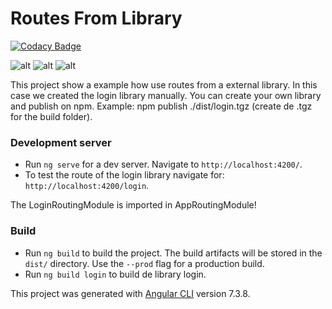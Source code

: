 # Routes From Library

[![Codacy Badge](https://api.codacy.com/project/badge/Grade/f8a44693d786420891f7491e61850116)](https://app.codacy.com/app/netodeolino/routes-from-library?utm_source=github.com&utm_medium=referral&utm_content=netodeolino/routes-from-library&utm_campaign=Badge_Grade_Dashboard)

![alt](https://img.shields.io/github/issues/netodeolino/routes-from-library.svg)
![alt](https://img.shields.io/github/forks/netodeolino/routes-from-library.svg)
![alt](https://img.shields.io/github/stars/netodeolino/routes-from-library.svg)

This project show a example how use routes from a external library. In this case we created the login library manually.
You can create your own library and publish on npm. Example: npm publish ./dist/login.tgz (create de .tgz for the build folder).

### Development server

- Run `ng serve` for a dev server. Navigate to `http://localhost:4200/`.
- To test the route of the login library navigate for: `http://localhost:4200/login`.

The LoginRoutingModule is imported in AppRoutingModule!

### Build

- Run `ng build` to build the project. The build artifacts will be stored in the `dist/` directory. Use the `--prod` flag for a production build.
- Run `ng build login` to build de library login.

This project was generated with [Angular CLI](https://github.com/angular/angular-cli) version 7.3.8.